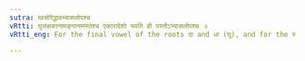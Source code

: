 ```yaml
---
sutra: घ्वसोरेद्धावभ्यासलोपश्च
vRtti: घुसंज्ञकानामङ्गानामस्तेश्च एकारादेशो भवति ही परतोऽभ्यासलोपश्च ॥
vRtti_eng: For the final vowel of the roots दा and धा (घु), and for the स् of अस्, is substituted ए before the Imperative ending हि; and thereby the reduplicated syllable of दा and धा is elided.

---
```

